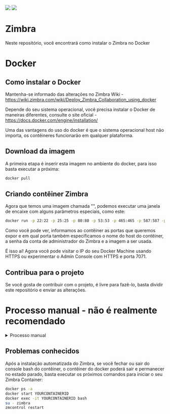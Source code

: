 [![](https://images.microbadger.com/badges/image/busybox42/zimbra-docker-centos.svg)](https://microbadger.com/images/busybox42/zimbra-docker-centos "Get your own image badge on microbadger.com")
[![](https://images.microbadger.com/badges/version/busybox42/zimbra-docker-centos.svg)](https://microbadger.com/images/busybox42/zimbra-docker-centos "Get your own version badge on microbadger.com")

# Zimbra
Neste repositório, você encontrará como instalar o Zimbra no Docker

# Docker
## Como instalar o Docker
Mantenha-se informado das alterações no Zimbra Wiki - https://wiki.zimbra.com/wiki/Deploy_Zimbra_Collaboration_using_docker

Depende do seu sistema operacional, você precisa instalar o Docker de maneiras diferentes, consulte o site oficial - https://docs.docker.com/engine/installation/

Uma das vantagens do uso do docker é que o sistema operacional host não importa, os contêineres funcionarão em qualquer plataforma.

## Download da imagem
A primeira etapa é inserir esta imagem no ambiente do docker, para isso basta executar a próxima:
```bash
docker pull 
```

## Criando contêiner Zimbra
Agora que temos uma imagem chamada "", podemos executar uma janela de encaixe com alguns parâmetros especiais, como este:
```bash
docker run -p 22:22 -p 25:25 -p 80:80 -p 53:53 -p 465:465 -p 587:587 -p 110:110 -p 143:143 -p 993:993 -p 995:995 -p 443:443 -p 8080:8080 -p 8443:8443 -p 7071:7071 -p 9071:9071 -p 514:514 -h zimbra.dockertest.io --dns 127.0.0.1 --dns 8.8.8.8 -i -t -e PASSWORD=Zimbra2019 zimbra_docker_centos
```
Como você pode ver, informamos ao contêiner as portas que queremos expor e em qual porta também especificamos o nome do host do contêiner, a senha da conta de administrador do Zimbra e a imagem a ser usada.

É isso aí! Agora você pode visitar o IP do seu Docker Machine usando HTTPS ou experimentar o Admin Console com HTTPS e porta 7071.

## Contribua para o projeto
Se você gosta de contribuir com o projeto, é livre para fazê-lo, basta dividir este repositório e enviar as alterações.

# Processo manual - não é realmente recomendado

<details>
  <summary>Processo manual</summary>

## Criando a imagem do Zimbra

  O conteúdo do Dockerfile e do start.sh é baseado no próximo script - ZimbraEasyInstall. O Dockerfile cria uma imagem do CentOS 7 e instala nele todas as dependências do SO que o Zimbra precisa, quando o contêiner é iniciado, inicia automaticamente com o script start.sh que cria um arquivo de configuração automática que é injetado durante a instalação do zimbra.

### Usando git
Baixe no github, você precisará do git instalado no seu sistema operacional

```bash
git clone 
```
### Usando o wget
Para quem deseja usar o wget, siga as próximas instruções para baixar o pacote Zimbra-docker. Pode ser necessário instalar e descompactar o wget no seu sistema operacional
```bash
wget 
unzip master.zip
```

### Crie a imagem usando o Dockerfile
O `Makefile` no diretório docker / fornece uma maneira conveniente de criar sua imagem do docker. Você precisará fazer no seu sistema operacional. Apenas rode

```bash
cd zimbra-docker-centos/docker
sudo make
```

O nome da imagem padrão é zimbra_docker.

### Implantar o contêiner do Docker
Agora, implante o contêiner com base na imagem anterior. Além de publicar as portas do Zimbra Collaboration, o nome do host e o DNS adequado, como você deseja usar o bind como um servidor de nomes DNS local dentro do contêiner, também enviaremos a senha que queremos para o nosso Servidor Zimbra, como senha de administrador, caixa de correio, LDAP, etc .: Sintaxe:
```bash
docker run -p PORTS -h HOSTNAME.DOMAIN --dns DNSSERVER -i -t -e PASSWORD=YOURPASSWORD NAMEOFDOCKERIMAGE
```
Exemplo:
```bash
docker run -p 25:25 -p 80:80 -p 465:465 -p 587:587 -p 110:110 -p 143:143 -p 993:993 -p 995:995 -p 443:443 -p 8080:8080 -p 8443:8443 -p 7071:7071 -p 9071:9071 -h zimbra-docker.zimbra.io --dns 127.0.0.1 --dns 8.8.8.8 -i -t -e PASSWORD=Zimbra2019 zimbra_docker_centos
```
Dependendo das configurações de limites, pode ser necessário adicionar uma opção --ulimits.
Exemplo:
```bash
docker run -p 25:25 -p 80:80 -p 465:465 -p 587:587 -p 110:110 -p 143:143 -p 993:993 -p 995:995 -p 443:443 -p 8080:8080 -p 8443:8443 -p 7071:7071 -p 9071:9071 -h zimbra-docker.zimbra.io --dns 127.0.0.1 --dns 8.8.8.8 -i -t -e PASSWORD=Zimbra2019 --ulimit nofile=524288:524288 zimbra_docker_centos
```

Isso criará o contêiner em alguns segundos e executará automaticamente o start.sh:

* Instale um servidor DNS com base no dnsmasq
* Configure todo o servidor DNS para resolver automaticamente o MX interno e o nome do host que definimos ao iniciar o contêiner.
* Instale um novo Zimbra Collaboration 8.8.8 no Zimbra Chat and Drive!
* Crie 2 arquivos para automatizar a instalação do Zimbra Collaboration, as teclas digitadas e os config.defaults.
* Inicie a instalação do Zimbra baseada apenas em .install.sh -s
* Injete no arquivo config.defaults todos os parâmetros configurados automaticamente com o nome do host, domínio, IP e senha que você definiu anteriormente.

O script leva alguns minutos, dependendo da velocidade da Internet e dos recursos.

</details>

## Problemas conhecidos

Após a instalação automatizada do Zimbra, se você fechar ou sair do console bash do contêiner, o contêiner do docker poderá sair e permanecer no estado parado, basta executar os próximos comandos para iniciar o seu Zimbra Container:

```bash
docker ps -a 
docker start YOURCONTAINERID
docker exec -it YOURCONTAINERID bash
su - zimbra
zmcontrol restart
```
